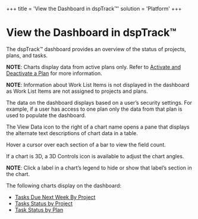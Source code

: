 +++
title = 'View the Dashboard in dspTrack™'
solution = 'Platform'
+++

# View the Dashboard in dspTrack™

The dspTrack™ dashboard provides an overview of the status of projects,
plans, and tasks.

<span style="font-weight: bold;">NOTE</span>: Charts display data from
active plans only. Refer to [Activate and Deactivate a
Plan](Activate_and_Deactivate_a_Plan) for more information.

**NOTE**: Information about Work List Items is not displayed in the
dashboard as Work List Items are not assigned to projects and plans.

The data on the dashboard displays based on a user’s security settings.
For example, if a user has access to one plan only the data from that
plan is used to populate the dashboard.

The View Data icon to the right of a chart name opens a pane that
displays the alternate text descriptions of chart data in a table.

Hover a cursor over each section of a bar to view the field count.

If a chart is 3D, a 3D Controls icon is available to adjust the chart
angles.

<span style="font-weight: bold;">NOTE</span>: Click a label in a chart’s
legend to hide or show that label’s section in the chart.

The following charts display on the dashboard:

  - [Tasks Due Next Week By
    Project](../Page_Desc/Tasks_Due_Next_Week_By_Project)
  - [Tasks Status by Project](../Page_Desc/Task_Status_By_Project)
  - [Task Status by Plan](../Page_Desc/Task_Status_by_Plan)
